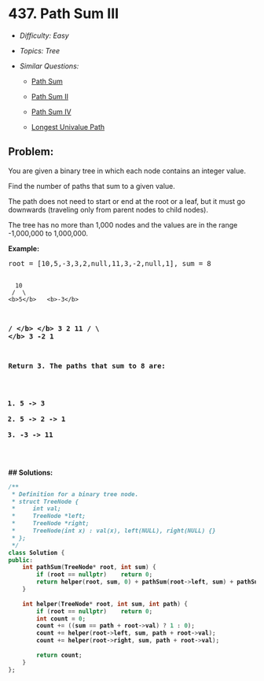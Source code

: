 # 437. Path Sum III

* *Difficulty: Easy*

* *Topics: Tree*

* *Similar Questions:*

  * [Path Sum](path-sum.md)

  * [Path Sum II](path-sum-ii.md)

  * [Path Sum IV](path-sum-iv.md)

  * [Longest Univalue Path](longest-univalue-path.md)

## Problem:

<p>You are given a binary tree in which each node contains an integer value.</p>

<p>Find the number of paths that sum to a given value.</p>

<p>The path does not need to start or end at the root or a leaf, but it must go downwards
(traveling only from parent nodes to child nodes).</p>

<p>The tree has no more than 1,000 nodes and the values are in the range -1,000,000 to 1,000,000.

<p><b>Example:</b>
<pre>
root = [10,5,-3,3,2,null,11,3,-2,null,1], sum = 8

      10
     /  \
    <b>5</b>   <b>-3</b>
   <b>/</b> <b>\</b>    <b>\</b>
  <b>3</b>   <b>2</b>   <b>11</b>
 / \   <b>\</b>
3  -2   <b>1</b>

Return 3. The paths that sum to 8 are:

1.  5 -> 3
2.  5 -> 2 -> 1
3. -3 -> 11
</pre>
</p>
## Solutions:

```c++
/**
 * Definition for a binary tree node.
 * struct TreeNode {
 *     int val;
 *     TreeNode *left;
 *     TreeNode *right;
 *     TreeNode(int x) : val(x), left(NULL), right(NULL) {}
 * };
 */
class Solution {
public:
    int pathSum(TreeNode* root, int sum) {
        if (root == nullptr)    return 0;
        return helper(root, sum, 0) + pathSum(root->left, sum) + pathSum(root->right, sum);
    }
    
    int helper(TreeNode* root, int sum, int path) {
        if (root == nullptr)    return 0;
        int count = 0;
        count += ((sum == path + root->val) ? 1 : 0);       
        count += helper(root->left, sum, path + root->val);
        count += helper(root->right, sum, path + root->val);
        
        return count;
    }
};
```
